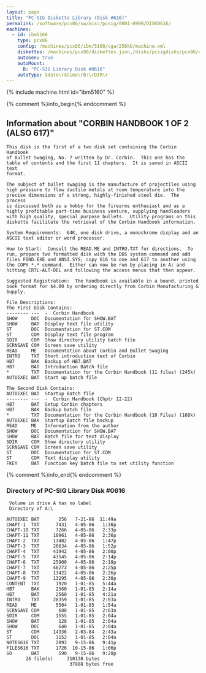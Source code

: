 ```yaml
---
layout: page
title: "PC-SIG Diskette Library (Disk #616)"
permalink: /software/pcx86/sw/misc/pcsig/0001-0999/DISK0616/
machines:
  - id: ibm5160
    type: pcx86
    config: /machines/pcx86/ibm/5160/cga/256kb/machine.xml
    diskettes: /machines/pcx86/diskettes.json,/disks/pcsigdisks/pcx86/diskettes.json
    autoGen: true
    autoMount:
      B: "PC-SIG Library Disk #0616"
    autoType: $date\r$time\rB:\rDIR\r
---
```


{% include machine.html id="ibm5160" %}

{% comment %}info_begin{% endcomment %}

## Information about "CORBIN HANDBOOK 1 OF 2 (ALSO 617)"

    This disk is the first of a two disk set containing the Corbin Handbook
    of Bullet Swaging, No. 7 written by Dr. Corbin.  This one has the
    table of contents and the first 11 chapters.  It is saved in ASCII text
    format.
    
    The subject of bullet swaging is the manufacture of projectiles using
    high pressure to flow ductile metals at room temperature into the
    precise dimensions of a strong, highly-finished steel die.  The process
    is discussed both as a hobby for the firearms enthusiast and as a
    highly profitable part-time business venture, supplying handloaders
    with high quality, special purpose bullets.  Utility programs on this
    diskette facilitate the retrieval of the Corbin Handbook information.
    
    System Requirements:  64K, one disk drive, a monochrome display and an
    ASCII text editor or word processor.
    
    How to Start:  Consult the READ.ME and INTRO.TXT for directions.  To
    run, prepare two formatted disk with the DOS system command and add
    files FIND.EXE and ANSI.SYS; copy 616 to one and 617 to another using
    the COPY *.* command.  Either can now be run by placing in A: and
    hitting CRTL-ALT-DEL and following the access menus that then appear.
    
    Suggested Registration:  The handbook is available in a bound, printed
    book format for $4.00 by ordering directly from Corbin Manufacturing &
    Supply.
    
    File Descriptions:
    The First Disk Contains:
    -------- ---  -  Corbin Handbook
    SHOW     DOC  Documentation for SHOW.BAT
    SHOW     BAT  Display text file utility
    ST       DOC  Documentation for ST.COM
    ST       COM  Display text file program
    SDIR     COM  Show directory utility batch file
    SCRNSAVE COM  Screen save utility
    READ     ME   Documentation about Corbin and Bullet Swaging
    INTRO    TXT  Short introduction text of Corbin
    HB7      BAK  Backup of HB7.BAT
    HB7      BAT  Introduction Batch file
    *        TXT  Documentation for the Corbin Handbook (11 files) (245k)
    AUTOEXEC BAT  Start up batch file
    
    The Second Disk Contains:
    AUTOEXEC BAT  Startup Batch file
    -------- ---  -  Corbin Handbook (Chptr 12-22)
    HB7      BAT  Setup Corbin chapters
    HB7      BAK  Backup batch file
    *        TXT  Documentation for the Corbin Handbook (10 Files) (168k)
    AUTOEXEC BAK  Startup Batch file backup
    READ     ME   Information from the author
    SHOW     DOC  Documentation for SHOW.BAT
    SHOW     BAT  Batch file for text display
    SDIR     COM  Show directory utility
    SCRNSAVE COM  Screen save utility
    ST       DOC  Documentation for ST.COM
    ST       COM  Text display utility
    FKEY     BAT  Function key batch file to set utility function
{% comment %}info_end{% endcomment %}


### Directory of PC-SIG Library Disk #0616

     Volume in drive A has no label
     Directory of A:\

    AUTOEXEC BAT       256   7-21-86  11:49a
    CHAPT-1  TXT      7431   4-05-86   1:36p
    CHAPT-10 TXT      7266   4-05-86   2:33p
    CHAPT-11 TXT     10961   4-05-86   2:36p
    CHAPT-2  TXT     13402   4-05-86   1:47p
    CHAPT-3  TXT     20634   4-05-86   1:52p
    CHAPT-4  TXT     41942   4-05-86   2:00p
    CHAPT-5  TXT     43545   4-05-86   2:14p
    CHAPT-6  TXT     25900   4-05-86   2:18p
    CHAPT-7  TXT     48273   4-05-86   2:25p
    CHAPT-8  TXT     13422   4-05-86   2:26p
    CHAPT-9  TXT     13295   4-05-86   2:30p
    CONTENT  TXT      1920   1-01-85   5:44a
    HB7      BAK      2560   1-01-85   2:14a
    HB7      BAT      2560   1-01-85   4:21a
    INTRO    TXT     28359   1-01-85   2:03a
    READ     ME       5504   1-01-85   1:54a
    SCRNSAVE COM       688   1-01-85   2:03a
    SDIR     COM      1555   1-01-85   2:04a
    SHOW     BAT       128   1-01-85   2:04a
    SHOW     DOC       640   1-01-85   2:04a
    ST       COM     14336   2-03-84   2:43a
    ST       DOC      1152   1-01-85   2:04a
    NOTES616 TXT      2093   9-15-86   9:41p
    FILES616 TXT      1726  10-15-86   1:06p
    GO       BAT       590   9-15-86   9:28p
           26 file(s)     310138 bytes
                           37888 bytes free
